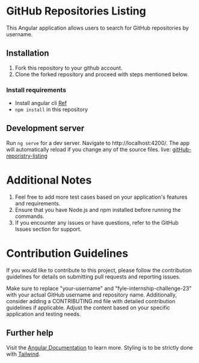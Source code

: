 # GitHub Repositories Listing
This Angular application allows users to search for GitHub repositories by username.

## Installation

1. Fork this repository to your github account.
2. Clone the forked repository and proceed with steps mentioned below.

### Install requirements
* Install angular cli [Ref](https://angular.io/cli)
* `npm install` in this repository 

## Development server

Run `ng serve` for a dev server. Navigate to http://localhost:4200/. The app will automatically reload if you change any of the source files.
live: [gitHub-reporistry-listing](https://master--githubrepositorylisting.netlify.app/)

# Additional Notes
1. Feel free to add more test cases based on your application's features and requirements.
2. Ensure that you have Node.js and npm installed before running the commands.
3. If you encounter any issues or have questions, refer to the GitHub Issues section for support.

#  Contribution Guidelines
If you would like to contribute to this project, please follow the contribution guidelines for details on submitting pull requests and reporting issues.

Make sure to replace "your-username" and "fyle-internship-challenge-23" with your actual GitHub username and repository name. Additionally, consider adding a CONTRIBUTING.md file with detailed contribution guidelines if applicable. Adjust the content based on your specific application and testing needs.

## Further help

Visit the [Angular Documentation](https://angular.io/guide/styleguide) to learn more.
Styling is to be strictly done with [Tailwind](https://tailwindcss.com/docs/installation).
